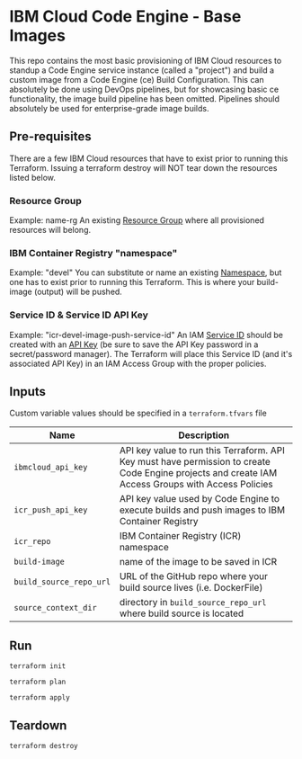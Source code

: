 # IBM Cloud Code Engine - Base Images
This repo contains the most basic provisioning of IBM Cloud resources to standup a Code Engine service instance (called a "project") and build a custom image from a Code Engine (ce) Build Configuration. This can absolutely be done using DevOps pipelines, but for showcasing basic ce functionality, the image build pipeline has been omitted. Pipelines should absolutely be used for enterprise-grade image builds.

## Pre-requisites
There are a few IBM Cloud resources that have to exist prior to running this Terraform. Issuing a terraform destroy will NOT tear down the resources listed below.

### Resource Group
Example: name-rg
An existing [Resource Group](https://registry.terraform.io/providers/IBM-Cloud/ibm/latest/docs/resources/resource_group) where all provisioned resources will belong.

### IBM Container Registry "namespace"
Example: "devel"
You can substitute or name an existing [Namespace](https://registry.terraform.io/providers/IBM-Cloud/ibm/latest/docs/resources/cr_namespace), but one has to exist prior to running this Terraform. This is where your build-image (output) will be pushed.

### Service ID & Service ID API Key
Example: "icr-devel-image-push-service-id"
An IAM [Service ID](https://registry.terraform.io/providers/IBM-Cloud/ibm/latest/docs/resources/iam_service_id) should be created with an [API Key](https://registry.terraform.io/providers/IBM-Cloud/ibm/latest/docs/resources/iam_service_api_key) (be sure to save the API Key password in a secret/password manager). The Terraform will place this Service ID (and it's associated API Key) in an IAM Access Group with the proper policies.

## Inputs
Custom variable values should be specified in a ```terraform.tfvars``` file

| Name          | Description                   |
| --------------| ------------------------------|
| ```ibmcloud_api_key```   | API key value to run this Terraform. API Key must have permission to create Code Engine projects and create IAM Access Groups with Access Policies |
| ```icr_push_api_key``` | API key value used by Code Engine to execute builds and push images to IBM Container Registry|
| ```icr_repo```| IBM Container Registry (ICR) namespace |
| ```build-image```| name of the image to be saved in ICR |
| ```build_source_repo_url```| URL of the GitHub repo where your build source lives (i.e. DockerFile) |
| ```source_context_dir```| directory in ```build_source_repo_url``` where build source is located |

## Run
```
terraform init
```

```
terraform plan
```

```
terraform apply
```

## Teardown
```
terraform destroy
```
